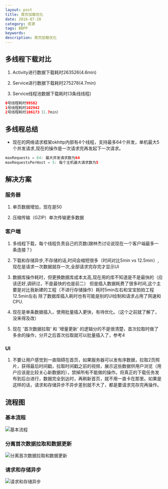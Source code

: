 ```yaml
---
layout: post
title: 首页加载优化
date: 2016-07-28
category: 资源
tags: BBPP
keywords: 
description: 首页加载优化
---
```



## 多线程下载对比

1. Activity进行数据下载耗时263526(4.6min)


2. Service进行数据下载耗时275278(4.7min)


3. Service线程池数据下载耗时(3条线线程)


```java
0号线程耗时99582
1号线程耗时102942
2号线程耗时106173（1.7min）
```


## 多线程总结

- 现在的网络请求框架okhttp内部有4个线程，支持最多64个并发，单机最大5个并发请求,现在的操作是一次请求完再发起下一次请求。


```java
maxRequests = 64: 最大并发请求数为64
maxRequestsPerHost = 5: 每个主机最大请求数为5
```




## 解决方案

### 服务器

1. 单页数据增加，现在是50


2. 压缩传输（GZIP）单次传输更多数据


### 客户端

1. 多线程下载，每个线程负责自己的页数(跟林杰讨论说现在一个客户端最多一条连接？)


2. 下载和存储异步,不存储的话,时间会缩短很多（时间对比5min vs 12.5min）,现在是请求一次数据就存一次,全部请求完存完才显示UI


3. 数据库操作耗时，但更换数据库成本太高,现在用的库不知道是不是最快的（应该还好,调研过，不是最快的也是前二）
但是插入数据耗费了很多时间,这个主要是对比我新建的工程（不进行存储操作）耗时5min左右和宝宝拍拍工程12.5min左右
除了数据库插入耗时也有可能是别的UI绘制和请求占用了网速和CPU.

4. 现在是单条数据插入，使用批量插入更快，有待优化。（这个之前就了解了，没来得及改）

5. 现在 '首次数据拉取' 和 '增量更新' 的逻辑分的不是很清楚，首次拉取时做了多余的操作，分开之后首次拉取就可以批量插入了，参考4


### UI

1. 不要让用户感觉到一直阻碍在首页，如果服务器可以发有序数据，拉取2页照片，获得最后时间戳，拉取时间戳之前的视频，展示这些数据供用户浏览（用户应该是比较关心新数据的），禁掉所有不能做的操作。将真正的下载任务发布到后台进行，数据完全到达时，再刷新首页，就不用一直卡在那里。如果是这样的话，请求和存储异步不异步差别就不大了，都是要请求完存完再操作。


## 流程图
### 基本流程
![基本流程](http://7xtjec.com1.z0.glb.clouddn.com/%E9%A6%96%E9%A1%B5%E7%85%A7%E7%89%87%E6%95%B0%E6%8D%AE%E5%8A%A0%E8%BD%BD%E6%B5%81%E7%A8%8B.png)
### 分离首次数据拉取和数据更新
![分离首次数据拉取和数据更新](http://7xtjec.com1.z0.glb.clouddn.com/%E9%A6%96%E9%A1%B5%E7%85%A7%E7%89%87%E6%95%B0%E6%8D%AE%E5%8A%A0%E8%BD%BD%E6%B5%81%E7%A8%8B%20%281%29.png)
### 请求和存储异步
![请求和存储异步](http://7xtjec.com1.z0.glb.clouddn.com/%E9%A6%96%E9%A1%B5%E7%85%A7%E7%89%87%E6%95%B0%E6%8D%AE%E5%8A%A0%E8%BD%BD%E6%B5%81%E7%A8%8B%20%282%29.png)




